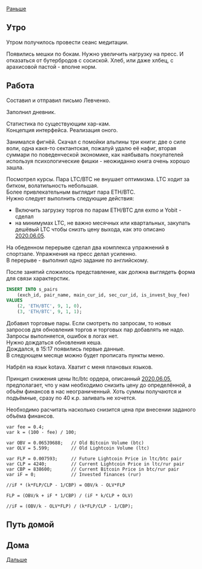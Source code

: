 [Раньше](2020.09.02.md)  
## Утро
Утром получилось провести сеанс медитации.  

Появились мешки по бокам. Нужно увеличить нагрузку на пресс. И отказаться от бутербродов с сосиской. Хлеб, или даже хлбец, с арахисовой пастой - вполне норм.
## Работа
Составил и отправил письмо Левченко.

Заполнил дневник.

Статистика по существующим хар-кам.  
Концепция интерфейса.
Реализация оного.

Занимался фигнёй. Скачал с помойки альпины три книги: две о силе воли, одна какя-то сектантская, пожалуй удалю её нафиг, вторая суммари по поведенческой экономике, как наябывать покупателей используя психологические фишки - неожиданно книга очень хорошо зашла.

Посмотрел курсы. Пара LTC/BTC не внушает оптимизма. LTC ходит за битком, волатильность небольшая.  
Более привлекательным выглядит пара ETH/BTC.  
Нужно следует выполнить следующие действия:
 - Включить загрузку торгов по парам ETH/BTC для exmo и Yobit - сделал
 - на минимумах LTC, не важно месячных или квартальных, закупать дешёвый LTC чтобы снизть цену выхода, как это описано [2020.06.05](2020.06.05.md).

На обеденном перерыве сделал два комплекса упражнений в спортзале. Упражнения на пресс делал усиленно.  
В перерыве - выполнил одно задание по английскому.

После занятий сложилось представление, как должна выглядеть форма для связи характерстик.

```SQL
INSERT INTO s_pairs 
    (exch_id, pair_name, main_cur_id, sec_cur_id, is_invest_buy_fee)
VALUES
    (2, 'ETH/BTC', 9, 1, 0),
    (3, 'ETH/BTC', 9, 1, 1);
```
Добавил торговые пары. Если смотреть по запросам, то новых запросов для обновления торгов и торговых пар добавлять не надо.  
Запросы выполняется, ошибок в логах нет.  
Нужно дождаться обновления кеша.  
Дождался, в 15:17 появились первые данные.  
В следующем месяце можно будет прописать пункты меню.

Набрёл на язык kotava. Хватит с меня плановых языков.

Принцип снижения цены ltc/btc ордера, описанный [2020.06.05](2020.06.05.md), предполагает, что у нам необходимо снизить цену до определённой, а объём финансов в нас неограниченный. Хоть суммы получаются и подъёмные, сразу по 40 к.р. заливать не хочется.

Необходимо расчитать насколько снизится цена при внесении заданого объёма финансов.
```JS
var fee = 0.4;
var k = (100 - fee) / 100;

var OBV = 0.06539688;   // Old Bitcoin Volume (btc)
var OLV = 5.599;        // Old Lightcoin Volume (ltc)

var FLP = 0.007593;     // Future Lightcoin Price in ltc/btc pair
var CLP = 4240;         // Current Lightcoin Price in ltc/rur pair
var CBP = 838600;       // Current Bitcoin Price in btc/rur pair
var iF = 0;             // Invested finances (rur)

//iF * (k*FLP/CLP - 1/CBP) = OBV/k - OLV*FLP

FLP = (OBV/k + iF * 1/CBP) / (iF * k/CLP + OLV)

//iF = (OBV/k - OLV*FLP) / (k*FLP/CLP - 1/CBP);
```


## Путь домой
## Дома
[Дальше](2020.09.03.md)